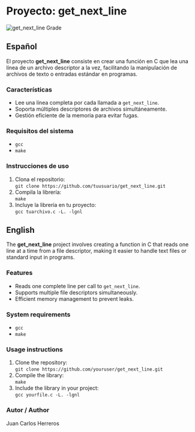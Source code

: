 # Proyecto: get_next_line

![get_next_line Grade](https://github.com/ayogun/42-project-badges/raw/main/badges/get_next_linem.png)

## Español
El proyecto **get_next_line** consiste en crear una función en C que lea una línea de un archivo descriptor a la vez, facilitando la manipulación de archivos de texto o entradas estándar en programas.

### Características
- Lee una línea completa por cada llamada a `get_next_line`.
- Soporta múltiples descriptores de archivos simultáneamente.
- Gestión eficiente de la memoria para evitar fugas.

### Requisitos del sistema
- `gcc`
- `make`

### Instrucciones de uso
1. Clona el repositorio:  
   `git clone https://github.com/tuusuario/get_next_line.git`
2. Compila la librería:  
   `make`
3. Incluye la librería en tu proyecto:  
   `gcc tuarchivo.c -L. -lgnl`

## English
The **get_next_line** project involves creating a function in C that reads one line at a time from a file descriptor, making it easier to handle text files or standard input in programs.

### Features
- Reads one complete line per call to `get_next_line`.
- Supports multiple file descriptors simultaneously.
- Efficient memory management to prevent leaks.

### System requirements
- `gcc`
- `make`

### Usage instructions
1. Clone the repository:  
   `git clone https://github.com/youruser/get_next_line.git`
2. Compile the library:  
   `make`
3. Include the library in your project:  
   `gcc yourfile.c -L. -lgnl`

### Autor / Author
Juan Carlos Herreros 
